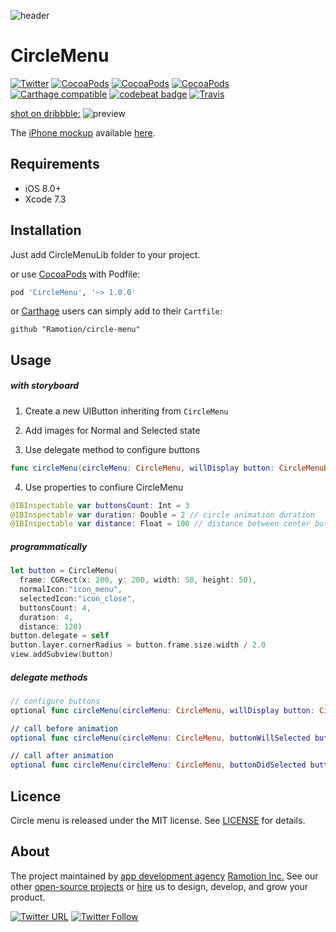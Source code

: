 ![header](./header.png)
# CircleMenu
[![Twitter](https://img.shields.io/badge/Twitter-@Ramotion-blue.svg?style=flat)](http://twitter.com/Ramotion)
[![CocoaPods](https://img.shields.io/cocoapods/p/CircleMenu.svg)](https://cocoapods.org/pods/CircleMenu)
[![CocoaPods](https://img.shields.io/cocoapods/v/CircleMenu.svg)](http://cocoapods.org/pods/CircleMenu)
[![CocoaPods](https://img.shields.io/cocoapods/metrics/doc-percent/CircleMenu.svg)](https://cdn.rawgit.com/Ramotion/circle-menu/master/docs/index.html)
[![Carthage compatible](https://img.shields.io/badge/Carthage-compatible-4BC51D.svg?style=flat)](https://github.com/Ramotion/circle-menu)
[![codebeat badge](https://codebeat.co/badges/6f67da5d-c416-4bac-9fb7-c2dc938feedc)](https://codebeat.co/projects/github-com-ramotion-circle-menu)
[![Travis](https://img.shields.io/travis/Ramotion/circle-menu.svg)](https://travis-ci.org/Ramotion/circle-menu)


[shot on dribbble:](https://dribbble.com/shots/2534780-Circle-Menu-Swift-Open-Source)
![preview](./preview.gif)


The [iPhone mockup](https://store.ramotion.com/product/iphone-6-mockups?utm_source=gthb&utm_medium=special&utm_campaign=circle-menu) available [here](https://store.ramotion.com/product/iphone-6-mockups?utm_source=gthb&utm_medium=special&utm_campaign=circle-menu).

## Requirements

- iOS 8.0+
- Xcode 7.3

## Installation

Just add CircleMenuLib folder to your project.

or use [CocoaPods](https://cocoapods.org) with Podfile:

```ruby
pod 'CircleMenu', '~> 1.0.0'
```
or [Carthage](https://github.com/Carthage/Carthage) users can simply add to their `Cartfile`:
```
github "Ramotion/circle-menu"
```

## Usage

##### with storyboard

1) Create a new UIButton inheriting from `CircleMenu`

2) Add images for Normal and Selected state

3) Use delegate method to configure buttons

```swift
func circleMenu(circleMenu: CircleMenu, willDisplay button: CircleMenuButton, atIndex: Int)
```

4) Use properties to confiure CircleMenu

```swift
@IBInspectable var buttonsCount: Int = 3
@IBInspectable var duration: Double = 2 // circle animation duration
@IBInspectable var distance: Float = 100 // distance between center button and buttons
```

##### programmatically

```swift
let button = CircleMenu(
  frame: CGRect(x: 200, y: 200, width: 50, height: 50),
  normalIcon:"icon_menu",
  selectedIcon:"icon_close",
  buttonsCount: 4,
  duration: 4,
  distance: 120)
button.delegate = self
button.layer.cornerRadius = button.frame.size.width / 2.0
view.addSubview(button)
```

##### delegate methods

```swift
// configure buttons
optional func circleMenu(circleMenu: CircleMenu, willDisplay button: CircleMenuButton, atIndex: Int)

// call before animation
optional func circleMenu(circleMenu: CircleMenu, buttonWillSelected button: CircleMenuButton, atIndex: Int)

// call after animation
optional func circleMenu(circleMenu: CircleMenu, buttonDidSelected button: CircleMenuButton, atIndex: Int)
```

## Licence

Circle menu is released under the MIT license.
See [LICENSE](./LICENSE) for details.

## About
The project maintained by [app development agency](https://ramotion.com?utm_source=gthb&utm_medium=special&utm_campaign=circle-menu) [Ramotion Inc.](https://ramotion.com?utm_source=gthb&utm_medium=special&utm_campaign=circle-menu)
See our other [open-source projects](https://github.com/ramotion) or [hire](https://ramotion.com?utm_source=gthb&utm_medium=special&utm_campaign=circle-menu) us to design, develop, and grow your product.

[![Twitter URL](https://img.shields.io/twitter/url/http/shields.io.svg?style=social)](https://twitter.com/intent/tweet?text=https://github.com/ramotion/circle-menu)
[![Twitter Follow](https://img.shields.io/twitter/follow/ramotion.svg?style=social)](https://twitter.com/ramotion)
